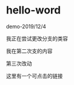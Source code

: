 # hello-word
demo-2019/12/4

我正在尝试更改分支的类容

我在第二次支的内容

第三次改动
<html>
  <head>
  </head>
  <body>
    <div id='box' style="wide:100px,high:100px,background:red">
      <a>这里有一个可点击的链接</a>
    </div>
  </body>
  
</html>

